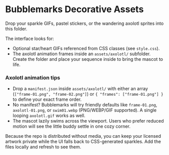 # Bubblemarks Decorative Assets

Drop your sparkle GIFs, pastel stickers, or the wandering axolotl sprites into this folder.

The interface looks for:

- Optional star/heart GIFs referenced from CSS classes (see `style.css`).
- The axolotl animation frames inside an `assets/axolotl/` subfolder. Create the folder and place your sequence inside to bring the mascot to life.

### Axolotl animation tips

- Drop a `manifest.json` inside `assets/axolotl/` with either an array (`["frame-01.png", "frame-02.png"]`) or `{ "frames": ["frame-01.png"] }` to define your exact frame order.
- No manifest? Bubblemarks will try friendly defaults like `frame-01.png`, `axolotl-01.png`, or `swim01.webp` (PNG/WEBP/GIF supported). A single looping `axolotl.gif` works as well.
- The mascot lazily swims across the viewport. Users who prefer reduced motion will see the little buddy settle in one cozy corner.

Because the repo is distributed without media, you can keep your licensed artwork private while the UI falls back to CSS-generated sparkles. Add the files locally and refresh to see them.
